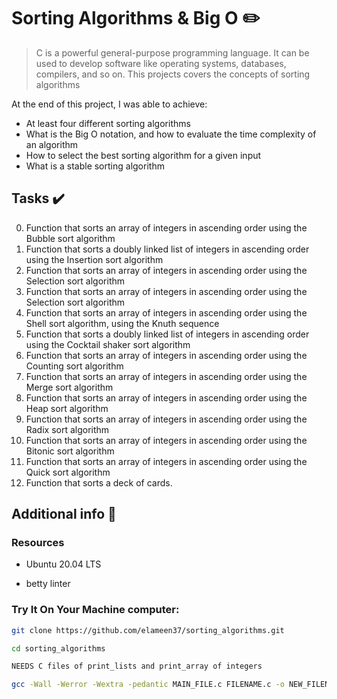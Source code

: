 # Sorting Algorithms & Big O :pencil2:

> C is a powerful general-purpose programming language. It can be used to develop software like operating systems, databases, compilers, and so on. This projects covers the concepts of sorting algorithms 

At the end of this project, I was able to achieve:
  
* At least four different sorting algorithms
* What is the Big O notation, and how to evaluate the time complexity of an algorithm
* How to select the best sorting algorithm for a given input
* What is a stable sorting algorithm

## Tasks :heavy_check_mark:

0. Function that sorts an array of integers in ascending order using the Bubble sort algorithm
1. Function that sorts a doubly linked list of integers in ascending order using the Insertion sort algorithm
2. Function that sorts an array of integers in ascending order using the Selection sort algorithm
3. Function that sorts an array of integers in ascending order using the Selection sort algorithm
4. Function that sorts an array of integers in ascending order using the Shell sort algorithm, using the Knuth sequence
5. Function that sorts a doubly linked list of integers in ascending order using the Cocktail shaker sort algorithm
6. Function that sorts an array of integers in ascending order using the Counting sort algorithm
7. Function that sorts an array of integers in ascending order using the Merge sort algorithm
8. Function that sorts an array of integers in ascending order using the Heap sort algorithm
9. Function that sorts an array of integers in ascending order using the Radix sort algorithm
10. Function that sorts an array of integers in ascending order using the Bitonic sort algorithm
11. Function that sorts an array of integers in ascending order using the Quick sort algorithm
12. Function that sorts a deck of cards.


## Additional info :construction:
### Resources

- Ubuntu 20.04 LTS

- betty linter


### Try It On Your Machine computer:	
```bash
git clone https://github.com/elameen37/sorting_algorithms.git

cd sorting_algorithms

NEEDS C files of print_lists and print_array of integers

gcc -Wall -Werror -Wextra -pedantic MAIN_FILE.c FILENAME.c -o NEW_FILENAME
```